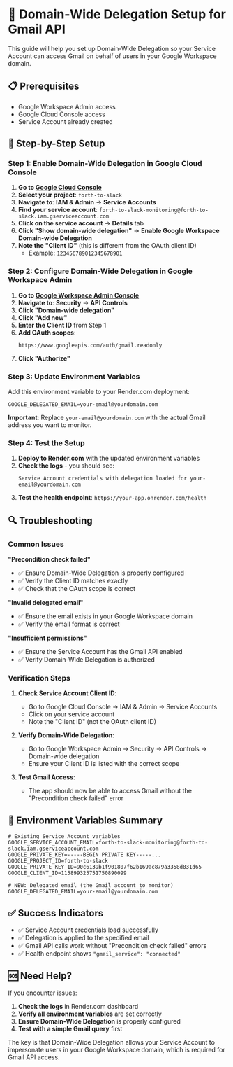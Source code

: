 # 🔐 Domain-Wide Delegation Setup for Gmail API

This guide will help you set up Domain-Wide Delegation so your Service Account can access Gmail on behalf of users in your Google Workspace domain.

## 📋 Prerequisites

- Google Workspace Admin access
- Google Cloud Console access
- Service Account already created

## 🚀 Step-by-Step Setup

### Step 1: Enable Domain-Wide Delegation in Google Cloud Console

1. **Go to [Google Cloud Console](https://console.cloud.google.com/)**
2. **Select your project**: `forth-to-slack`
3. **Navigate to**: **IAM & Admin** → **Service Accounts**
4. **Find your service account**: `forth-to-slack-monitoring@forth-to-slack.iam.gserviceaccount.com`
5. **Click on the service account** → **Details** tab
6. **Click "Show domain-wide delegation"** → **Enable Google Workspace Domain-wide Delegation**
7. **Note the "Client ID"** (this is different from the OAuth client ID)
   - Example: `123456789012345678901`

### Step 2: Configure Domain-Wide Delegation in Google Workspace Admin

1. **Go to [Google Workspace Admin Console](https://admin.google.com/)**
2. **Navigate to**: **Security** → **API Controls**
3. **Click "Domain-wide delegation"**
4. **Click "Add new"**
5. **Enter the Client ID** from Step 1
6. **Add OAuth scopes**: 
   ```
   https://www.googleapis.com/auth/gmail.readonly
   ```
7. **Click "Authorize"**

### Step 3: Update Environment Variables

Add this environment variable to your Render.com deployment:

```env
GOOGLE_DELEGATED_EMAIL=your-email@yourdomain.com
```

**Important**: Replace `your-email@yourdomain.com` with the actual Gmail address you want to monitor.

### Step 4: Test the Setup

1. **Deploy to Render.com** with the updated environment variables
2. **Check the logs** - you should see:
   ```
   Service Account credentials with delegation loaded for your-email@yourdomain.com
   ```
3. **Test the health endpoint**: `https://your-app.onrender.com/health`

## 🔍 Troubleshooting

### Common Issues

**"Precondition check failed"**
- ✅ Ensure Domain-Wide Delegation is properly configured
- ✅ Verify the Client ID matches exactly
- ✅ Check that the OAuth scope is correct

**"Invalid delegated email"**
- ✅ Ensure the email exists in your Google Workspace domain
- ✅ Verify the email format is correct

**"Insufficient permissions"**
- ✅ Ensure the Service Account has the Gmail API enabled
- ✅ Verify Domain-Wide Delegation is authorized

### Verification Steps

1. **Check Service Account Client ID**:
   - Go to Google Cloud Console → IAM & Admin → Service Accounts
   - Click on your service account
   - Note the "Client ID" (not the OAuth client ID)

2. **Verify Domain-Wide Delegation**:
   - Go to Google Workspace Admin → Security → API Controls → Domain-wide delegation
   - Ensure your Client ID is listed with the correct scope

3. **Test Gmail Access**:
   - The app should now be able to access Gmail without the "Precondition check failed" error

## 📝 Environment Variables Summary

```env
# Existing Service Account variables
GOOGLE_SERVICE_ACCOUNT_EMAIL=forth-to-slack-monitoring@forth-to-slack.iam.gserviceaccount.com
GOOGLE_PRIVATE_KEY=-----BEGIN PRIVATE KEY-----...
GOOGLE_PROJECT_ID=forth-to-slack
GOOGLE_PRIVATE_KEY_ID=90c6139b1f901807f62b169ac879a3358d831d65
GOOGLE_CLIENT_ID=115899325751750890099

# NEW: Delegated email (the Gmail account to monitor)
GOOGLE_DELEGATED_EMAIL=your-email@yourdomain.com
```

## ✅ Success Indicators

- ✅ Service Account credentials load successfully
- ✅ Delegation is applied to the specified email
- ✅ Gmail API calls work without "Precondition check failed" errors
- ✅ Health endpoint shows `"gmail_service": "connected"`

## 🆘 Need Help?

If you encounter issues:

1. **Check the logs** in Render.com dashboard
2. **Verify all environment variables** are set correctly
3. **Ensure Domain-Wide Delegation** is properly configured
4. **Test with a simple Gmail query** first

The key is that Domain-Wide Delegation allows your Service Account to impersonate users in your Google Workspace domain, which is required for Gmail API access.

